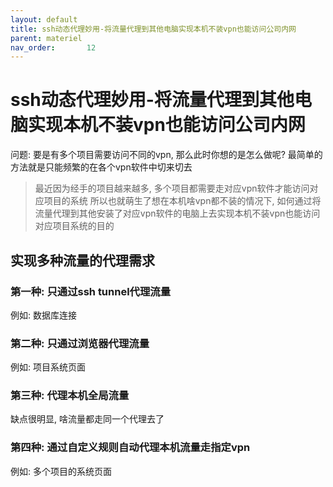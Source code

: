 ```yaml
---
layout: default
title: ssh动态代理妙用-将流量代理到其他电脑实现本机不装vpn也能访问公司内网
parent: materiel
nav_order:       12
---
```


# ssh动态代理妙用-将流量代理到其他电脑实现本机不装vpn也能访问公司内网

问题: 要是有多个项目需要访问不同的vpn, 那么此时你想的是怎么做呢? 最简单的方法就是只能频繁的在各个vpn软件中切来切去

> 最近因为经手的项目越来越多, 多个项目都需要走对应vpn软件才能访问对应项目的系统
> 所以也就萌生了想在本机啥vpn都不装的情况下, 如何通过将流量代理到其他安装了对应vpn软件的电脑上去实现本机不装vpn也能访问对应项目系统的目的

## 实现多种流量的代理需求

### 第一种: 只通过ssh tunnel代理流量

例如: 数据库连接


### 第二种: 只通过浏览器代理流量

例如: 项目系统页面


### 第三种: 代理本机全局流量

缺点很明显, 啥流量都走同一个代理去了

### 第四种: 通过自定义规则自动代理本机流量走指定vpn

例如: 多个项目的系统页面
